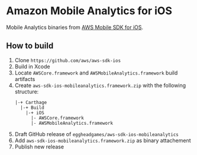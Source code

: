 # Amazon Mobile Analytics for iOS
Mobile Analytics binaries from [AWS Mobile SDK for iOS](https://github.com/aws/aws-sdk-ios).

## How to build
1. Clone `https://github.com/aws/aws-sdk-ios`
2. Build in Xcode
3. Locate `AWSCore.framework` and `AWSMobileAnalytics.framework` build artifacts
4. Create `aws-sdk-ios-mobileanalytics.framework.zip` with the following structure:
    ```
    |-+ Carthage
      |-+ Build
        |-+ iOS
          |- AWSCore.framework
          |- AWSMobileAnalytics.framework
    ```
5. Draft GitHub release of `eggheadgames/aws-sdk-ios-mobileanalytics`
6. Add `aws-sdk-ios-mobileanalytics.framework.zip` as binary attachement
7. Publish new release
